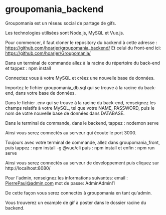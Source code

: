 # groupomania_backend

Groupomania est un réseau social de partage de gifs.

Les technologies utilisées sont Node.js, MySQL et Vue.js.

Pour commencer, il faut cloner le repository du backend à cette adresse : https://github.com/hoarjer/groupomania_backend/
Et celui du front-end ici: https://github.com/hoarjer/Groupomania/

Dans un terminal de commande allez à la racine du répertoire du back-end et tappez : npm install

Connectez vous à votre MySQL et créez une nouvelle base de données.

Importez le fichier groupomania_db.sql qui se trouve à la racine du back-end, dans votre base de données.

Dans le fichier .env qui se trouve à la racine du back-end, renseignez les champs relatifs à votre MySQL, tel que
votre NAME, PASSWORD, puis le nom de votre nouvelle base de données dans DATABASE.

Dans le terminal de commande, dans le backend, tappez : nodemon serve

Ainsi vous serez connectés au serveur qui écoute le port 3000.

Toujours avec votre terminal de commande, allez dans groupomania_front, puis tappez : npm install -g @vue/cli
puis : npm install
et enfin : npm run serve


Ainsi vous serez connectés au serveur de developpement puis cliquez sur http://localhost:8080/

Pour l'admin, renseignez les informations suivantes:
email : PierrePaul@admin.com
mot de passe: AdminAdmin!1

De cette façon vous serez connectés à groupomania en tant qu'admin.

Vous trouverez un example de gif à poster dans le dossier racine du backend.
